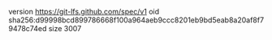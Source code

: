 version https://git-lfs.github.com/spec/v1
oid sha256:d99998bcd899786668f100a964aeb9ccc8201eb9bd5eab8a20af8f79478c74ed
size 3007
